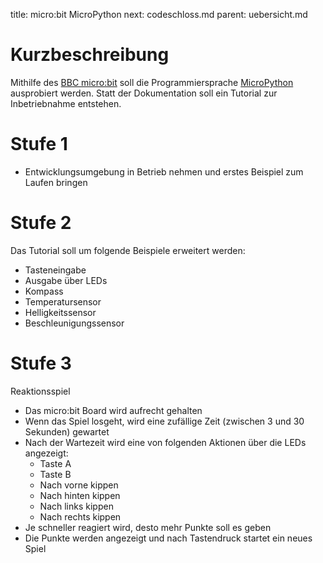 title: micro:bit MicroPython
next: codeschloss.md
parent: uebersicht.md

# Kurzbeschreibung
Mithilfe des [BBC micro:bit](https://microbit.org/) soll die Programmiersprache [MicroPython](https://micropython.org/) ausprobiert werden. Statt der Dokumentation soll ein Tutorial zur Inbetriebnahme entstehen.

# Stufe 1
* Entwicklungsumgebung in Betrieb nehmen und erstes Beispiel zum Laufen bringen

# Stufe 2
Das Tutorial soll um folgende Beispiele erweitert werden:

* Tasteneingabe
* Ausgabe über LEDs
* Kompass
* Temperatursensor
* Helligkeitssensor
* Beschleunigungssensor

# Stufe 3
Reaktionsspiel

* Das micro:bit Board wird aufrecht gehalten
* Wenn das Spiel losgeht, wird eine zufällige Zeit (zwischen 3 und 30 Sekunden) gewartet
* Nach der Wartezeit wird eine von folgenden Aktionen über die LEDs angezeigt:
  * Taste A
  * Taste B
  * Nach vorne kippen
  * Nach hinten kippen
  * Nach links kippen
  * Nach rechts kippen
* Je schneller reagiert wird, desto mehr Punkte soll es geben
* Die Punkte werden angezeigt und nach Tastendruck startet ein neues Spiel